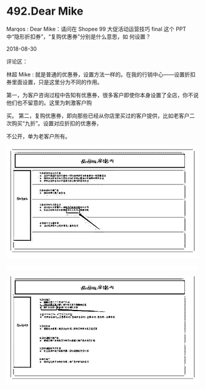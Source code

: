 # 492.Dear Mike

Marqos : Dear Mike：请问在 Shopee 99 大促活动运营技巧 final 这个 PPT 中“隐形折扣券”，“复购优惠券”分别是什么意思，如 何设置？

2018-08-30

评论区：

林超 Mike : 就是普通的优惠券，设置方法一样的。在我的行销中心——设置折扣券里面设置，只是这里分为不同的作用。

第一，为客户咨询过程中告知有优惠券，很多客户即使你本身设置了全店，你不说他们也不留意的。这里为刺激客户购

买。 第二，复购优惠券，即向那些已经从你店里买过的客户提供，比如老客户二次购买“九折”。设置对应折扣的优惠券，

不公开，单为老客户所有。

![image](img/Image_067.png)

![image](img/Image_068.png)

![image](img/Image_069.png)